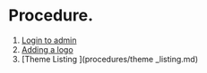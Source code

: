 # Procedure.

1. [Login to admin ](procedures/login_to_admin.md)
2. [Adding a logo ](procedures/adding_logo.md)
3. [Theme Listing ](procedures/theme _listing.md)
